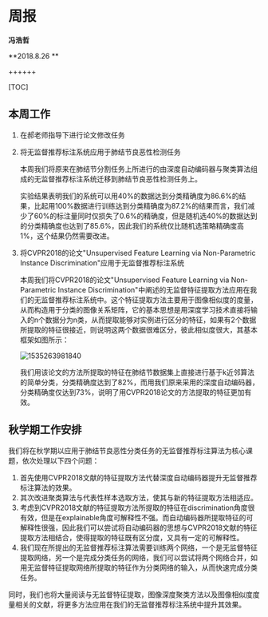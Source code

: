 # 周报

**冯浩哲**

**2018.8.26 **

++++++

[TOC]

## 本周工作

1. 在郝老师指导下进行论文修改任务

2. 将无监督推荐标注系统应用于肺结节良恶性检测任务

   本周我们将原来在肺结节分割任务上所进行的由深度自动编码器与聚类算法组成的无监督推荐标注系统迁移到肺结节良恶性检测任务上。

   实验结果表明我们的系统可以用40%的数据达到分类精确度为86.6%的结果，比起用100%数据进行训练达到分类精确度为87.2%的结果而言，我们减少了60%的标注量同时仅损失了0.6%的精确度，但是随机选40%的数据达到的分类精确度也达到了85.6%，因此我们的系统仅比随机选策略精确度高1%，这个结果仍然需要改进。

3. 将CVPR2018的论文"Unsupervised Feature Learning via Non-Parametric Instance Discrimination"应用于无监督推荐标注系统

   本周我们将CVPR2018的论文"Unsupervised Feature Learning via Non-Parametric Instance Discrimination"中阐述的无监督特征提取方法应用在我们的无监督推荐标注系统中。这个特征提取方法主要用于图像相似度的度量，从而构造用于分类的图像关系矩阵，它的基本思想是用深度学习技术直接将输入的n个数据分为n类，从而提取能够对实例进行区分的特征，如果有2个数据所提取的特征很接近，则说明这两个数据很难区分，彼此相似度很大，其基本框架如图所示：

   ![1535263981840](C:\Users\JIAZHE~1\AppData\Local\Temp\1535263981840.png)

   我们用该论文的方法所提取的特征在肺结节数据集上直接进行基于k近邻算法的简单分类，分类精确度达到了82%，而用我们原来采用的深度自动编码器，分类精确度仅达到73%，说明了用CVPR2018论文的方法提取的特征更加有效。

## 秋学期工作安排

我们将在秋学期以应用于肺结节良恶性分类任务的无监督推荐标注算法为核心课题，依次处理以下四个问题：

1. 首先使用CVPR2018文献的特征提取方法代替深度自动编码器提升无监督推荐标注算法的效果。
2. 其次改进聚类算法与代表性样本选取方法，使其与新的特征提取方法相适应。
3. 考虑到CVPR2018文献的特征提取方法所提取的特征在discrimination角度很有效，但是在explainable角度可解释性不强。而自动编码器所提取特征的可解释性很强，因此我们可以尝试将自动编码器的思想与CVPR2018文献的特征提取方法相结合，使得提取的特征既有区分度，又具有一定的可解释性。
4. 我们现在所提出的无监督推荐标注算法需要训练两个网络，一个是无监督特征提取网络，另一个是完成分类任务的网络，我们可以尝试将两个网络合并，如用无监督特征提取网络所提取的特征作为分类网络的输入，从而快速完成分类任务。

同时，我们也将大量阅读与无监督特征提取，图像深度聚类方法以及图像相似度度量相关的文献，将更多方法应用在我们的无监督推荐标注系统中提升其效果。







